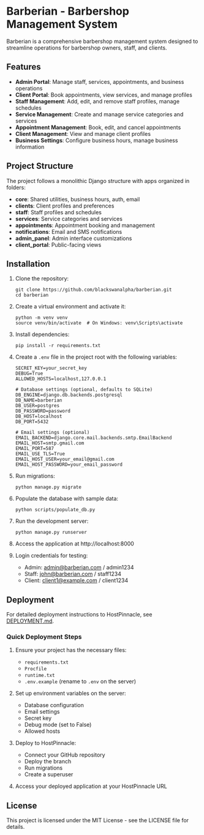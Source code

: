 # Barberian - Barbershop Management System

Barberian is a comprehensive barbershop management system designed to streamline operations for barbershop owners, staff, and clients.

## Features

- **Admin Portal**: Manage staff, services, appointments, and business operations
- **Client Portal**: Book appointments, view services, and manage profiles
- **Staff Management**: Add, edit, and remove staff profiles, manage schedules
- **Service Management**: Create and manage service categories and services
- **Appointment Management**: Book, edit, and cancel appointments
- **Client Management**: View and manage client profiles
- **Business Settings**: Configure business hours, manage business information

## Project Structure

The project follows a monolithic Django structure with apps organized in folders:

- **core**: Shared utilities, business hours, auth, email
- **clients**: Client profiles and preferences
- **staff**: Staff profiles and schedules
- **services**: Service categories and services
- **appointments**: Appointment booking and management
- **notifications**: Email and SMS notifications
- **admin_panel**: Admin interface customizations
- **client_portal**: Public-facing views

## Installation

1. Clone the repository:
   ```
   git clone https://github.com/blackswanalpha/barberian.git
   cd barberian
   ```

2. Create a virtual environment and activate it:
   ```
   python -m venv venv
   source venv/bin/activate  # On Windows: venv\Scripts\activate
   ```

3. Install dependencies:
   ```
   pip install -r requirements.txt
   ```

4. Create a `.env` file in the project root with the following variables:
   ```
   SECRET_KEY=your_secret_key
   DEBUG=True
   ALLOWED_HOSTS=localhost,127.0.0.1

   # Database settings (optional, defaults to SQLite)
   DB_ENGINE=django.db.backends.postgresql
   DB_NAME=barberian
   DB_USER=postgres
   DB_PASSWORD=password
   DB_HOST=localhost
   DB_PORT=5432

   # Email settings (optional)
   EMAIL_BACKEND=django.core.mail.backends.smtp.EmailBackend
   EMAIL_HOST=smtp.gmail.com
   EMAIL_PORT=587
   EMAIL_USE_TLS=True
   EMAIL_HOST_USER=your_email@gmail.com
   EMAIL_HOST_PASSWORD=your_email_password
   ```

5. Run migrations:
   ```
   python manage.py migrate
   ```

6. Populate the database with sample data:
   ```
   python scripts/populate_db.py
   ```

7. Run the development server:
   ```
   python manage.py runserver
   ```

8. Access the application at http://localhost:8000

9. Login credentials for testing:
   - Admin: admin@barberian.com / admin1234
   - Staff: john@barberian.com / staff1234
   - Client: client1@example.com / client1234

## Deployment

For detailed deployment instructions to HostPinnacle, see [DEPLOYMENT.md](DEPLOYMENT.md).

### Quick Deployment Steps

1. Ensure your project has the necessary files:
   - `requirements.txt`
   - `Procfile`
   - `runtime.txt`
   - `.env.example` (rename to `.env` on the server)

2. Set up environment variables on the server:
   - Database configuration
   - Email settings
   - Secret key
   - Debug mode (set to False)
   - Allowed hosts

3. Deploy to HostPinnacle:
   - Connect your GitHub repository
   - Deploy the branch
   - Run migrations
   - Create a superuser

4. Access your deployed application at your HostPinnacle URL

## License

This project is licensed under the MIT License - see the LICENSE file for details.

